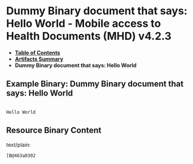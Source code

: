 # Dummy Binary document that says: Hello World - Mobile access to Health Documents (MHD) v4.2.3

* [**Table of Contents**](toc.md)
* [**Artifacts Summary**](artifacts.md)
* **Dummy Binary document that says: Hello World**

## Example Binary: Dummy Binary document that says: Hello World

```

Hello World
```



## Resource Binary Content

text/plain:

```
[B@463a0302
```

